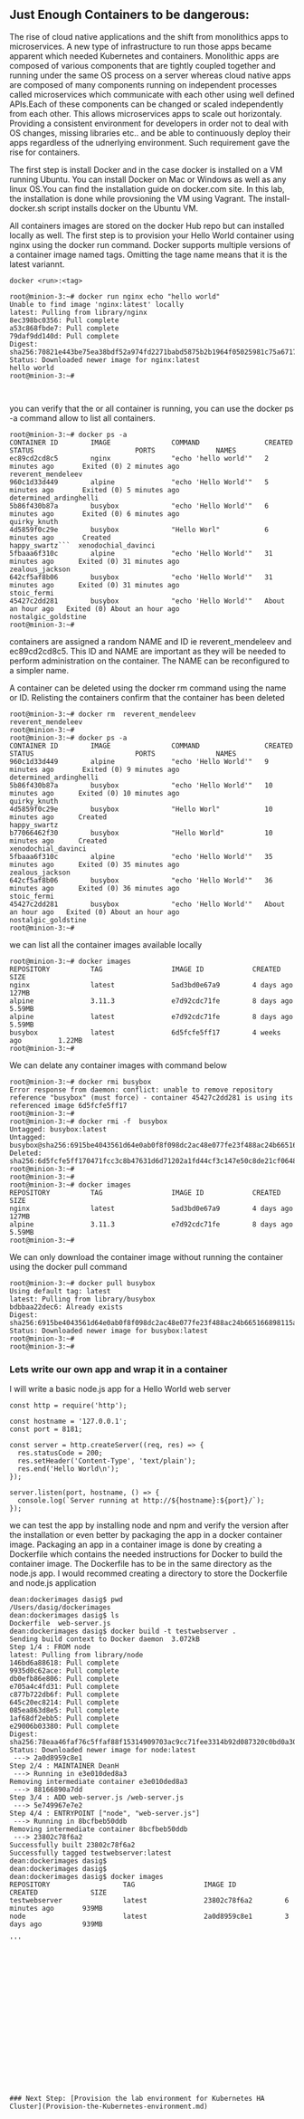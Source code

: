 
## Just Enough Containers to be dangerous:

The rise of cloud native applications and the shift from monolithics apps to microservices. A new type of infrastructure to run those apps became apparent which needed Kubernetes and containers. 
Monolithic apps are composed of various components that are tightly coupled together and running under the same OS process on a server whereas cloud native apps are composed of many components running on independent processes called microservices which communicate with each other using well defined APIs.Each of these components can be changed or scaled independently from each other. This allows microservices apps to scale out horizontaly.
Providing a consistent environment for developers in order not to deal with OS changes, missing libraries etc.. and be able to continuously deploy their apps regardless of the udnerlying environment. Such requirement gave the rise for containers.

The first step is install Docker and in the case docker is installed on a VM running Ubuntu. You can install Docker on Mac or Windows as well as any linux OS.You can find the installation guide on docker.com site.
In this lab, the installation is done while provsioning the VM using Vagrant. The install-docker.sh script installs docker on the Ubuntu VM.

All containers images are stored on the docker Hub repo but can installed locally as well. 
The first step is to provision your Hello World container using nginx using the docker run command. Docker supports multiple versions of a container image named tags. Omitting the tage name means that it is the latest variannt.
```
docker <run>:<tag>
```


```
root@minion-3:~# docker run nginx echo "hello world"
Unable to find image 'nginx:latest' locally
latest: Pulling from library/nginx
8ec398bc0356: Pull complete
a53c868fbde7: Pull complete
79daf9dd140d: Pull complete
Digest: sha256:70821e443be75ea38bdf52a974fd2271babd5875b2b1964f05025981c75a6717
Status: Downloaded newer image for nginx:latest
hello world
root@minion-3:~#



```
you can verify that the or all container is running, you can use the docker ps -a command allow to list all containers.

```
root@minion-3:~# docker ps -a
CONTAINER ID        IMAGE               COMMAND                CREATED             STATUS                         PORTS               NAMES
ec89cd2cd8c5        nginx               "echo 'hello world'"   2 minutes ago       Exited (0) 2 minutes ago                           reverent_mendeleev
960c1d33d449        alpine              "echo 'Hello World'"   5 minutes ago       Exited (0) 5 minutes ago                           determined_ardinghelli
5b86f430b87a        busybox             "echo 'Hello World'"   6 minutes ago       Exited (0) 6 minutes ago                           quirky_knuth
4d5859f0c29e        busybox             "Hello Worl"           6 minutes ago       Created                                            happy_swartz```  xenodochial_davinci
5fbaaa6f310c        alpine              "echo 'Hello World'"   31 minutes ago      Exited (0) 31 minutes ago                          zealous_jackson
642cf5af8b06        busybox             "echo 'Hello World'"   31 minutes ago      Exited (0) 31 minutes ago                          stoic_fermi
45427c2dd281        busybox             "echo 'Hello World'"   About an hour ago   Exited (0) About an hour ago                       nostalgic_goldstine
root@minion-3:~#

```
containers are assigned a random NAME and ID ie reverent_mendeleev and ec89cd2cd8c5. This ID and NAME are important as they will be needed to perform administration on the container. The NAME can be reconfigured to a simpler name.

A container can be deleted using the docker rm command using the name or ID. Relisting the containers confirm that the container has been deleted

```
root@minion-3:~# docker rm  reverent_mendeleev
reverent_mendeleev
root@minion-3:~#
root@minion-3:~# docker ps -a
CONTAINER ID        IMAGE               COMMAND                CREATED             STATUS                         PORTS               NAMES
960c1d33d449        alpine              "echo 'Hello World'"   9 minutes ago       Exited (0) 9 minutes ago                           determined_ardinghelli
5b86f430b87a        busybox             "echo 'Hello World'"   10 minutes ago      Exited (0) 10 minutes ago                          quirky_knuth
4d5859f0c29e        busybox             "Hello Worl"           10 minutes ago      Created                                            happy_swartz
b77066462f30        busybox             "Hello World"          10 minutes ago      Created                                            xenodochial_davinci
5fbaaa6f310c        alpine              "echo 'Hello World'"   35 minutes ago      Exited (0) 35 minutes ago                          zealous_jackson
642cf5af8b06        busybox             "echo 'Hello World'"   36 minutes ago      Exited (0) 36 minutes ago                          stoic_fermi
45427c2dd281        busybox             "echo 'Hello World'"   About an hour ago   Exited (0) About an hour ago                       nostalgic_goldstine
root@minion-3:~#

```
we can list all the container images available locally
```
root@minion-3:~# docker images
REPOSITORY          TAG                 IMAGE ID            CREATED             SIZE
nginx               latest              5ad3bd0e67a9        4 days ago          127MB
alpine              3.11.3              e7d92cdc71fe        8 days ago          5.59MB
alpine              latest              e7d92cdc71fe        8 days ago          5.59MB
busybox             latest              6d5fcfe5ff17        4 weeks ago         1.22MB
root@minion-3:~#
```

We can delate any container images with command below
```
root@minion-3:~# docker rmi busybox
Error response from daemon: conflict: unable to remove repository reference "busybox" (must force) - container 45427c2dd281 is using its referenced image 6d5fcfe5ff17
root@minion-3:~#
root@minion-3:~# docker rmi -f  busybox
Untagged: busybox:latest
Untagged: busybox@sha256:6915be4043561d64e0ab0f8f098dc2ac48e077fe23f488ac24b665166898115a
Deleted: sha256:6d5fcfe5ff170471fcc3c8b47631d6d71202a1fd44cf3c147e50c8de21cf0648
root@minion-3:~#
root@minion-3:~#
root@minion-3:~# docker images
REPOSITORY          TAG                 IMAGE ID            CREATED             SIZE
nginx               latest              5ad3bd0e67a9        4 days ago          127MB
alpine              3.11.3              e7d92cdc71fe        8 days ago          5.59MB
root@minion-3:~#

```
We can only download the container image without running the container using the docker pull command
```
root@minion-3:~# docker pull busybox
Using default tag: latest
latest: Pulling from library/busybox
bdbbaa22dec6: Already exists
Digest: sha256:6915be4043561d64e0ab0f8f098dc2ac48e077fe23f488ac24b665166898115a
Status: Downloaded newer image for busybox:latest
root@minion-3:~#
root@minion-3:~#

```
### Lets write our own app and wrap it in a container

I will write a basic node.js app for a Hello World web server

```
const http = require('http');

const hostname = '127.0.0.1';
const port = 8181;

const server = http.createServer((req, res) => {
  res.statusCode = 200;
  res.setHeader('Content-Type', 'text/plain');
  res.end('Hello World\n');
});

server.listen(port, hostname, () => {
  console.log(`Server running at http://${hostname}:${port}/`);
});

```
we can test the app by installing node and npm and verify the version after the installation or even better by packaging the app in a docker container image. Packaging an app in a container image is done by creating a Dockerfile which contains the needed instructions for Docker to build the container image. The Dockerfile has to be in the same directory as the node.js app.
I would recommed creating a directory to store the Dockerfile and node.js application

```
dean:dockerimages dasig$ pwd
/Users/dasig/dockerimages
dean:dockerimages dasig$ ls
Dockerfile	web-server.js
dean:dockerimages dasig$ docker build -t testwebserver .
Sending build context to Docker daemon  3.072kB
Step 1/4 : FROM node
latest: Pulling from library/node
146bd6a88618: Pull complete 
9935d0c62ace: Pull complete 
db0efb86e806: Pull complete 
e705a4c4fd31: Pull complete 
c877b722db6f: Pull complete 
645c20ec8214: Pull complete 
085ea863d8e5: Pull complete 
1af68df2ebb5: Pull complete 
e29006b03380: Pull complete 
Digest: sha256:78eaa46faf76c5ffaf88f15314909703ac9cc71fee3314b92d087320c0bd0a30
Status: Downloaded newer image for node:latest
 ---> 2a0d8959c8e1
Step 2/4 : MAINTAINER DeanH
 ---> Running in e3e010ded8a3
Removing intermediate container e3e010ded8a3
 ---> 88166890a7dd
Step 3/4 : ADD web-server.js /web-server.js
 ---> 5e749967e7e2
Step 4/4 : ENTRYPOINT ["node", "web-server.js"]
 ---> Running in 8bcfbeb50ddb
Removing intermediate container 8bcfbeb50ddb
 ---> 23802c78f6a2
Successfully built 23802c78f6a2
Successfully tagged testwebserver:latest
dean:dockerimages dasig$ 
dean:dockerimages dasig$ 
dean:dockerimages dasig$ docker images
REPOSITORY                  TAG                 IMAGE ID            CREATED             SIZE
testwebserver               latest              23802c78f6a2        6 minutes ago       939MB
node                        latest              2a0d8959c8e1        3 days ago          939MB

'''



















### Next Step: [Provision the lab environment for Kubernetes HA Cluster](Provision-the-Kubernetes-environment.md)
